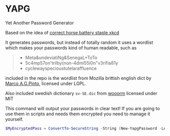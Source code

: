 # YAPG

Yet Another Password Generator

Based on the idea of [correct horse battery staple xkcd](https://xkcd.com/936/)

It generates passwords, but instead of totally random it uses a wordlist which makes your passwords kind of human readable, such as

> - Meta&undeviatiNg&SenegaL+ToTo
> - 5c4mp57on'trilby(non-4dmi55i0n"v3rifia81y
> - cyclewayspecioustutelaraffluence

included in the repo is the wordlist from Mozilla brittish english dict by
[Marco A.G.Pinto](https://github.com/marcoagpinto/aoo-mozilla-en-dict/tree/master/en_GB%20(Marco%20Pinto)), licensed under LGPL.

Also included swedish dictionary `sv-SE.dic` from [wooorm](https://github.com/wooorm/dictionaries) licensed under MIT

This command will output your passwords in clear text! If you are going to use them in scripts and needs them encrypted you need to manage it yourself.

```PowerShell
$MyEncryptedPass = ConvertTo-SecureString -String (New-YapgPassword -Leet -WordCount 2 -AddChars -Capitalize) -AsPlainText -Force
```
